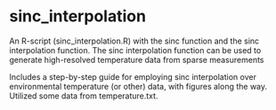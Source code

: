 # sinc_interpolation

An R-script (sinc_interpolation.R) with the sinc function and the sinc interpolation function. The sinc interpolation function can be used to generate high-resolved temperature data from sparse measurements

Includes a step-by-step guide for employing sinc interpolation over environmental temperature (or other) data, with figures along the way. Utilized some data from temperature.txt.
